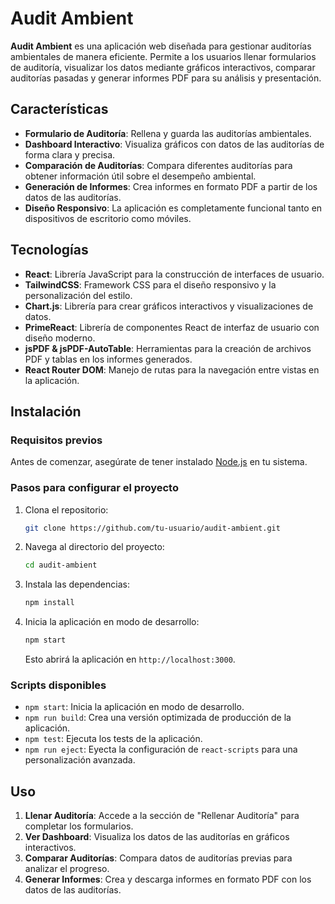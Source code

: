 # Audit Ambient

**Audit Ambient** es una aplicación web diseñada para gestionar auditorías ambientales de manera eficiente. Permite a los usuarios llenar formularios de auditoría, visualizar los datos mediante gráficos interactivos, comparar auditorías pasadas y generar informes PDF para su análisis y presentación.

## Características

- **Formulario de Auditoría**: Rellena y guarda las auditorías ambientales.
- **Dashboard Interactivo**: Visualiza gráficos con datos de las auditorías de forma clara y precisa.
- **Comparación de Auditorías**: Compara diferentes auditorías para obtener información útil sobre el desempeño ambiental.
- **Generación de Informes**: Crea informes en formato PDF a partir de los datos de las auditorías.
- **Diseño Responsivo**: La aplicación es completamente funcional tanto en dispositivos de escritorio como móviles.

## Tecnologías

- **React**: Librería JavaScript para la construcción de interfaces de usuario.
- **TailwindCSS**: Framework CSS para el diseño responsivo y la personalización del estilo.
- **Chart.js**: Librería para crear gráficos interactivos y visualizaciones de datos.
- **PrimeReact**: Librería de componentes React de interfaz de usuario con diseño moderno.
- **jsPDF & jsPDF-AutoTable**: Herramientas para la creación de archivos PDF y tablas en los informes generados.
- **React Router DOM**: Manejo de rutas para la navegación entre vistas en la aplicación.

## Instalación

### Requisitos previos

Antes de comenzar, asegúrate de tener instalado [Node.js](https://nodejs.org/) en tu sistema.

### Pasos para configurar el proyecto

1. Clona el repositorio:

   ```bash
   git clone https://github.com/tu-usuario/audit-ambient.git
   ```

2. Navega al directorio del proyecto:

   ```bash
   cd audit-ambient
   ```

3. Instala las dependencias:

   ```bash
   npm install
   ```

4. Inicia la aplicación en modo de desarrollo:

   ```bash
   npm start
   ```

   Esto abrirá la aplicación en `http://localhost:3000`.

### Scripts disponibles

- `npm start`: Inicia la aplicación en modo de desarrollo.
- `npm run build`: Crea una versión optimizada de producción de la aplicación.
- `npm test`: Ejecuta los tests de la aplicación.
- `npm run eject`: Eyecta la configuración de `react-scripts` para una personalización avanzada.

## Uso

1. **Llenar Auditoría**: Accede a la sección de "Rellenar Auditoría" para completar los formularios.
2. **Ver Dashboard**: Visualiza los datos de las auditorías en gráficos interactivos.
3. **Comparar Auditorías**: Compara datos de auditorías previas para analizar el progreso.
4. **Generar Informes**: Crea y descarga informes en formato PDF con los datos de las auditorías.